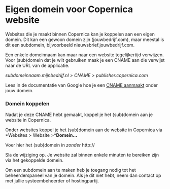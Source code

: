 # Eigen domein voor Copernica website

Websites die je maakt binnen Copernica kan je koppelen aan een eigen
domein. Dit kan een gewoon domein zijn (jouwbedrijf.com), maar meestal
is dit een subdomein, bijvoorbeeld nieuwsbrief.jouwbedrijf.com.

Een enkele domeinnaam kan maar naar een website tegelijkertijd
verwijzen. Voor (sub)domein dat je wilt gebruiken maak je een CNAME aan
die verwijst naar de URL van de applicatie.

*subdomeinnaam.mijnbedrijf.nl \> CNAME \> publisher.copernica.com*

Lees in de documentatie van Google hoe je een [CNAME
aanmaakt](http://support.google.com/blogger/bin/answer.py?hl=nl&answer=58317)
onder jouw domein.

### Domein koppelen

Nadat je deze CNAME hebt gemaakt, koppel je het (sub)domein aan je
website in Copernica.

Onder websites koppel je het (sub)domein aan de website in Copernica via
*Websites \> Website \>***Domein...**

Voer hier het (sub)domein in *zonder* http://

Sla de wijziging op. Je website zal binnen enkele minuten te bereiken
zijn via het gekoppelde domein.

Om een subdomein aan te maken heb je toegang nodig tot het
beheerderspaneel van je domein. Als je dit niet hebt, neem dan contact
op met jullie systeembeheerder of hostingpartij.

